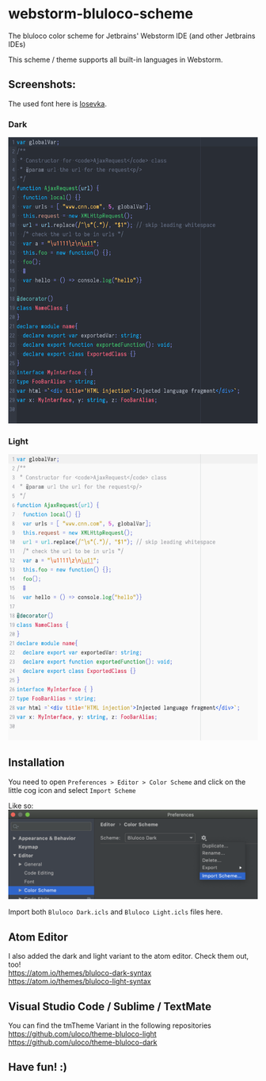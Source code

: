 webstorm-bluloco-scheme
=======================

The bluloco color scheme for Jetbrains' Webstorm IDE (and other Jetbrains IDEs)

This scheme / theme supports all built-in languages in Webstorm.

## Screenshots:

The used font here is [Iosevka](https://github.com/be5invis/Iosevka).

### Dark

<img src="./Pictures/dark.png" width=600>

### Light

<img src="./Pictures/light.png" width=600>


## Installation

You need to open `Preferences > Editor > Color Scheme` and click on the little cog icon and select `Import Scheme`

Like so:
<img src="./Pictures/install.png" width=600>


Import both `Bluloco Dark.icls` and `Bluloco Light.icls` files here.


## Atom Editor
I also added the dark and light variant to the atom editor.
Check them out, too!  
https://atom.io/themes/bluloco-dark-syntax  
https://atom.io/themes/bluloco-light-syntax

## Visual Studio Code / Sublime / TextMate
You can find the tmTheme Variant in the following repositories  
https://github.com/uloco/theme-bluloco-light  
https://github.com/uloco/theme-bluloco-dark  

## Have fun! :)
